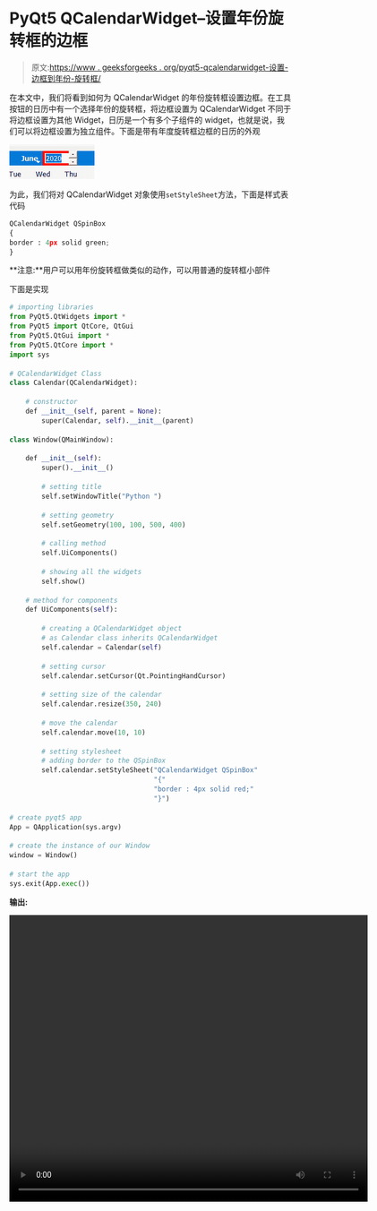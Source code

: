 # PyQt5 QCalendarWidget–设置年份旋转框的边框

> 原文:[https://www . geeksforgeeks . org/pyqt5-qcalendarwidget-设置-边框到年份-旋转框/](https://www.geeksforgeeks.org/pyqt5-qcalendarwidget-setting-border-to-the-year-spin-box/)

在本文中，我们将看到如何为 QCalendarWidget 的年份旋转框设置边框。在工具按钮的日历中有一个选择年份的旋转框，将边框设置为 QCalendarWidget 不同于将边框设置为其他 Widget，日历是一个有多个子组件的 widget，也就是说，我们可以将边框设置为独立组件。下面是带有年度旋转框边框的日历的外观

![](img/b93b5d5982dfbec536da92823a3ea45c.png)

为此，我们将对 QCalendarWidget 对象使用`setStyleSheet`方法，下面是样式表代码

```py
QCalendarWidget QSpinBox
{
border : 4px solid green;
}

```

**注意:**用户可以用年份旋转框做类似的动作，可以用普通的旋转框小部件

下面是实现

```py
# importing libraries
from PyQt5.QtWidgets import * 
from PyQt5 import QtCore, QtGui
from PyQt5.QtGui import * 
from PyQt5.QtCore import * 
import sys

# QCalendarWidget Class
class Calendar(QCalendarWidget):

    # constructor
    def __init__(self, parent = None):
        super(Calendar, self).__init__(parent)

class Window(QMainWindow):

    def __init__(self):
        super().__init__()

        # setting title
        self.setWindowTitle("Python ")

        # setting geometry
        self.setGeometry(100, 100, 500, 400)

        # calling method
        self.UiComponents()

        # showing all the widgets
        self.show()

    # method for components
    def UiComponents(self):

        # creating a QCalendarWidget object
        # as Calendar class inherits QCalendarWidget
        self.calendar = Calendar(self)

        # setting cursor
        self.calendar.setCursor(Qt.PointingHandCursor)

        # setting size of the calendar
        self.calendar.resize(350, 240)

        # move the calendar
        self.calendar.move(10, 10)

        # setting stylesheet
        # adding border to the QSpinBox
        self.calendar.setStyleSheet("QCalendarWidget QSpinBox"
                                    "{"
                                    "border : 4px solid red;"
                                    "}")

# create pyqt5 app
App = QApplication(sys.argv)

# create the instance of our Window
window = Window()

# start the app
sys.exit(App.exec())
```

**输出:**

<video class="wp-video-shortcode" id="video-434773-1" width="640" height="512" preload="metadata" controls=""><source type="video/mp4" src="https://media.geeksforgeeks.org/wp-content/uploads/20200617012443/Python-2020-06-17-01-24-14.mp4?_=1">[https://media.geeksforgeeks.org/wp-content/uploads/20200617012443/Python-2020-06-17-01-24-14.mp4](https://media.geeksforgeeks.org/wp-content/uploads/20200617012443/Python-2020-06-17-01-24-14.mp4)</video>